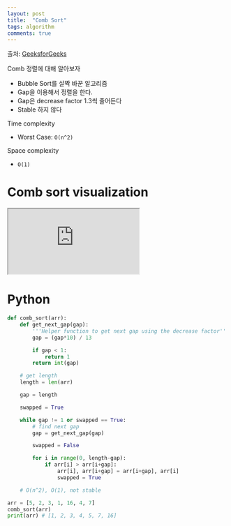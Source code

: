 ```yaml
---
layout: post
title:  "Comb Sort"
tags: algorithm
comments: true
---
```

출처: [GeeksforGeeks](https://www.geeksforgeeks.org/comb-sort/)

Comb 정렬에 대해 알아보자

- Bubble Sort를 살짝 바꾼 알고리즘
- Gap을 이용해서 정렬을 한다.
- Gap은 decrease factor 1.3씩 줄어든다
- Stable 하지 않다

Time complexity
- Worst Case: `O(n^2)`

Space complexity
- `O(1)` 

# Comb sort visualization
<!-- 16:9 aspect ratio -->
<div class="responsive-embed responsive-embed-16by9">
  <iframe class="responsive-embed-item" src="https://www.youtube-nocookie.com/embed/n51GFZHXlYY"></iframe>
</div>

# Python
```python
def comb_sort(arr):
    def get_next_gap(gap):
        '''Helper function to get next gap using the decrease factor'''
        gap = (gap*10) / 13

        if gap < 1:
            return 1
        return int(gap)

    # get length
    length = len(arr)

    gap = length

    swapped = True

    while gap != 1 or swapped == True:
        # find next gap
        gap = get_next_gap(gap)

        swapped = False

        for i in range(0, length-gap):
            if arr[i] > arr[i+gap]:
                arr[i], arr[i+gap] = arr[i+gap], arr[i]
                swapped = True 

    # O(n^2), O(1), not stable

arr = [5, 2, 3, 1, 16, 4, 7]
comb_sort(arr)
print(arr) # [1, 2, 3, 4, 5, 7, 16]
```